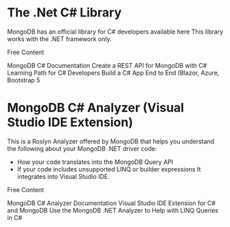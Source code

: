 # The .Net C# Library
MongoDB has an official library for C# developers available here
This library works with the .NET framework only.


<ResourceGroupTitle>Free Content</ResourceGroupTitle>

<BadgeLink badgeText='READ' colorScheme='blue' href='https://www.mongodb.com/docs/drivers/csharp/'>MongoDB C# Documentation</BadgeLink>
<BadgeLink badgeText='TUTORIAL' colorScheme='blue' href='https://www.mongodb.com/developer/languages/csharp/create-restful-api-dotnet-core-mongodb/'>Create a REST API for MongoDB with C#</BadgeLink>
<BadgeLink badgeText='COURSE' colorScheme='yellow' href='https://learn.mongodb.com/'>Learning Path for C# Developers</BadgeLink>
<BadgeLink badgeText='YOUTUBE' colorScheme='green' href='https://www.youtube.com/watch?v=eEyAKk4NeSg'>Build a C# App End to End (Blazor, Azure, Bootstrap 5</BadgeLink>



# MongoDB C# Analyzer (Visual Studio IDE Extension)
This is a Roslyn Analyzer offered by MongoDB that helps you understand the following about your MongoDB .NET driver code:
- How your code translates into the MongoDB Query API
- If your code includes unsupported LINQ or builder expressions
It integrates into Visual Studio IDE.


<ResourceGroupTitle>Free Content</ResourceGroupTitle>

<BadgeLink badgeText='DOCS' colorScheme='blue' href='https://www.mongodb.com/docs/mongodb-analyzer/current/'>MongoDB C# Analyzer Documentation</BadgeLink>
<BadgeLink badgeText='READ' colorScheme='blue' href='https://dev.to/mongodb/net-analyzer-for-mongodb-2dob'>Visual Studio IDE Extension for C# and MongoDB</BadgeLink>
<BadgeLink badgeText='VIDEO' colorScheme='green' href='https://www.youtube.com/watch?v=4GGgm07NidY'>Use the MongoDB .NET Analyzer to Help with LINQ Queries in C#</BadgeLink>